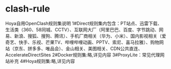# clash-rule
Hoya自用OpenClash规则集说明
1#Direct规则集内包含：PT站点、迅雷下载、生活类（360、58同城、CCTV）、互联网大厂（阿里巴巴、百度、字节跳动、网易、新浪、搜狐、搜狗、腾讯）、手机厂商相关（华为、小米）、国内影视相关（爱奇艺、快手、乐视、芒果TV、哔哩哔哩动画、PPTV、索尼、喜马拉雅）、购物网站（京东、拼多多、唯品会）、金山相关、美图相关、CDN公共直连、AccelerateDirectSites
2#Docker规则集:略,详见内容
3#ProxyLite：常见代理网站补充
4#Hoya规则集:略,详见内容
